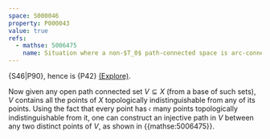 ```yaml
---
space: S000046
property: P000043
value: true
refs:
  - mathse: 5006475
    name: Situation where a non-$T_0$ path-connected space is arc-connected
---
```


{S46|P90}, hence is {P42}
[(Explore)](https://topology.pi-base.org/spaces?q=Alexandrov%2B%7ELocally+path+connected).

Now given any open path connected set $V\subseteq X$ (from a base of such sets),
$V$ contains all the points of $X$ topologically indistinguishable from any of its points.
Using the fact that every point has $\mathfrak c$ many points topologically indistinguishable from it,
one can construct an injective path in $V$ between any two distinct points of $V$, as shown in {{mathse:5006475}}.
